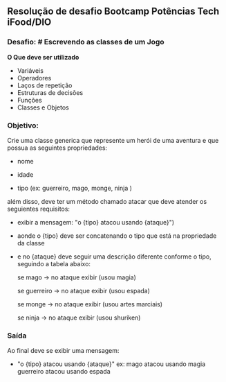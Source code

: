 ## Resolução de desafio Bootcamp Potências Tech iFood/DIO

### Desafio: # Escrevendo as classes de um Jogo
**O Que deve ser utilizado**

- Variáveis
- Operadores
- Laços de repetição
- Estruturas de decisões
- Funções
- Classes e Objetos

### Objetivo:

Crie uma classe generica que represente um herói de uma aventura e que possua as seguintes propriedades:

- nome
  
- idade
  
- tipo (ex: guerreiro, mago, monge, ninja )

além disso, deve ter um método chamado atacar que deve atender os seguientes requisitos:

- exibir a mensagem: "o {tipo} atacou usando {ataque}")
  
- aonde o {tipo} deve ser concatenando o tipo que está na propriedade da classe
  
- e no {ataque} deve seguir uma descrição diferente conforme o tipo, seguindo a tabela abaixo:

    se mago -> no ataque exibir (usou magia)
    
    se guerreiro -> no ataque exibir (usou espada)
    
    se monge -> no ataque exibir (usou artes marciais)
    
    se ninja -> no ataque exibir (usou shuriken)

### Saída

Ao final deve se exibir uma mensagem:

- "o {tipo} atacou usando {ataque}"
  ex: mago atacou usando magia
  guerreiro atacou usando espada

